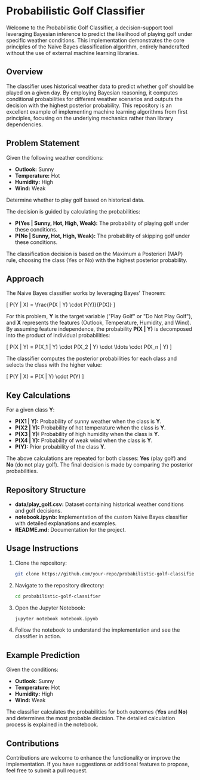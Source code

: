 # Probabilistic Golf Classifier

Welcome to the Probabilistic Golf Classifier, a decision-support tool leveraging Bayesian inference to predict the likelihood of playing golf under specific weather conditions. This implementation demonstrates the core principles of the Naive Bayes classification algorithm, entirely handcrafted without the use of external machine learning libraries.

## Overview

The classifier uses historical weather data to predict whether golf should be played on a given day. By employing Bayesian reasoning, it computes conditional probabilities for different weather scenarios and outputs the decision with the highest posterior probability. This repository is an excellent example of implementing machine learning algorithms from first principles, focusing on the underlying mechanics rather than library dependencies.

## Problem Statement

Given the following weather conditions:

- **Outlook:** Sunny
- **Temperature:** Hot
- **Humidity:** High
- **Wind:** Weak

Determine whether to play golf based on historical data.

The decision is guided by calculating the probabilities:

- **P(Yes | Sunny, Hot, High, Weak):** The probability of playing golf under these conditions.
- **P(No | Sunny, Hot, High, Weak):** The probability of skipping golf under these conditions.

The classification decision is based on the Maximum a Posteriori (MAP) rule, choosing the class (Yes or No) with the highest posterior probability.

## Approach

The Naive Bayes classifier works by leveraging Bayes' Theorem:

\[ P(Y | X) = \frac{P(X | Y) \cdot P(Y)}{P(X)} \]

For this problem, **Y** is the target variable ("Play Golf" or "Do Not Play Golf"), and **X** represents the features (Outlook, Temperature, Humidity, and Wind). By assuming feature independence, the probability **P(X | Y)** is decomposed into the product of individual probabilities:

\[ P(X | Y) = P(X_1 | Y) \cdot P(X_2 | Y) \cdot \ldots \cdot P(X_n | Y) \]

The classifier computes the posterior probabilities for each class and selects the class with the higher value:

\[ P(Y | X) = P(X | Y) \cdot P(Y) \]

## Key Calculations

For a given class **Y**:

- **P(X1 | Y):** Probability of sunny weather when the class is **Y**.
- **P(X2 | Y):** Probability of hot temperature when the class is **Y**.
- **P(X3 | Y):** Probability of high humidity when the class is **Y**.
- **P(X4 | Y):** Probability of weak wind when the class is **Y**.
- **P(Y):** Prior probability of the class **Y**.

The above calculations are repeated for both classes: **Yes** (play golf) and **No** (do not play golf). The final decision is made by comparing the posterior probabilities.

## Repository Structure

- **data/play_golf.csv:** Dataset containing historical weather conditions and golf decisions.
- **notebook.ipynb:** Implementation of the custom Naive Bayes classifier with detailed explanations and examples.
- **README.md:** Documentation for the project.

## Usage Instructions

1. Clone the repository:
   ```bash
   git clone https://github.com/your-repo/probabilistic-golf-classifier.git
   ```

2. Navigate to the repository directory:
   ```bash
   cd probabilistic-golf-classifier
   ```

3. Open the Jupyter Notebook:
   ```bash
   jupyter notebook notebook.ipynb
   ```

4. Follow the notebook to understand the implementation and see the classifier in action.

## Example Prediction

Given the conditions:

- **Outlook:** Sunny
- **Temperature:** Hot
- **Humidity:** High
- **Wind:** Weak

The classifier calculates the probabilities for both outcomes (**Yes** and **No**) and determines the most probable decision. The detailed calculation process is explained in the notebook.

## Contributions

Contributions are welcome to enhance the functionality or improve the implementation. If you have suggestions or additional features to propose, feel free to submit a pull request.
